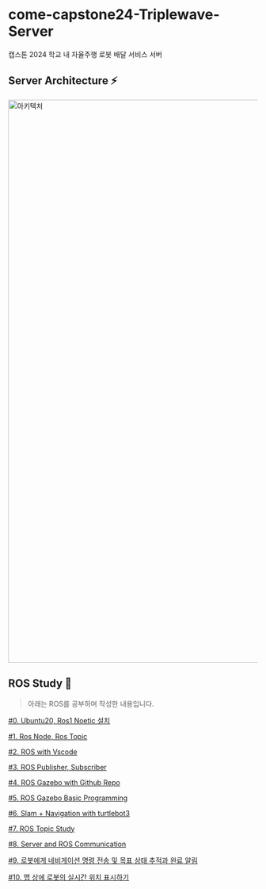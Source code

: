 # come-capstone24-Triplewave-Server
캡스톤 2024 학교 내 자율주행 로봇 배달 서비스 서버

## Server Architecture ⚡️ 
<img width="1136" alt="아키텍처" src="https://github.com/user-attachments/assets/8d630cf0-b91e-40d5-a082-c3a8302aca82">


## ROS Study 🤖
> 아래는 ROS를 공부하며 작성한 내용입니다.
> 
[#0. Ubuntu20, Ros1 Noetic 설치](https://imported-event-228.notion.site/Ubuntu20-Ros1-Noetic-a8d1493e3d7a47d6ba5105b290a15d9c?pvs=4)

[#1. Ros Node, Ros Topic](https://imported-event-228.notion.site/1-Ros-Node-Ros-Topic-30e5af0172684907bc213f1886e7d1d2?pvs=4)

[#2. ROS with Vscode](https://imported-event-228.notion.site/2-ROS-with-Vscode-3d10527a890349e298e0dde4e62cc923?pvs=4)

[#3. ROS Publisher, Subscriber](https://imported-event-228.notion.site/3-ROS-Publisher-Subscriber-a4ffbe305f7d419a9b1630efe65ac9c4?pvs=4)

[#4. ROS Gazebo with Github Repo](https://imported-event-228.notion.site/4-ROS-Gazebo-with-Github-Repo-7ade95bc3197462c9002699c5fc2b812?pvs=4)

[#5. ROS Gazebo Basic Programming](https://imported-event-228.notion.site/5-ROS-Gazebo-Basic-Programming-d1db4edbabad40e5bc6dc17228743921?pvs=4)

[#6. Slam + Navigation with turtlebot3](https://imported-event-228.notion.site/6-Slam-Navigation-with-turtlebot3-bc04ceb328cc45e78068de11714aac89?pvs=4)

[#7. ROS Topic Study](https://imported-event-228.notion.site/7-ROS-Topic-Study-149b57af9764451793b5bffeffb3f955?pvs=4)

[#8. Server and ROS Communication](https://imported-event-228.notion.site/8-Server-and-ROS-Communication-33bd8bb08bbe49fc86a72c0b2b2b3adf?pvs=4)

[#9. 로봇에게 네비게이션 명령 전송 및 목표 상태 추적과 완료 알림](https://imported-event-228.notion.site/9-e438a313392f43928fd07fc4ed26af1a?pvs=4)

[#10. 맵 상에 로봇의 실시간 위치 표시하기](https://imported-event-228.notion.site/10-3c75c67e304542538dfb173b53a50624?pvs=4)
